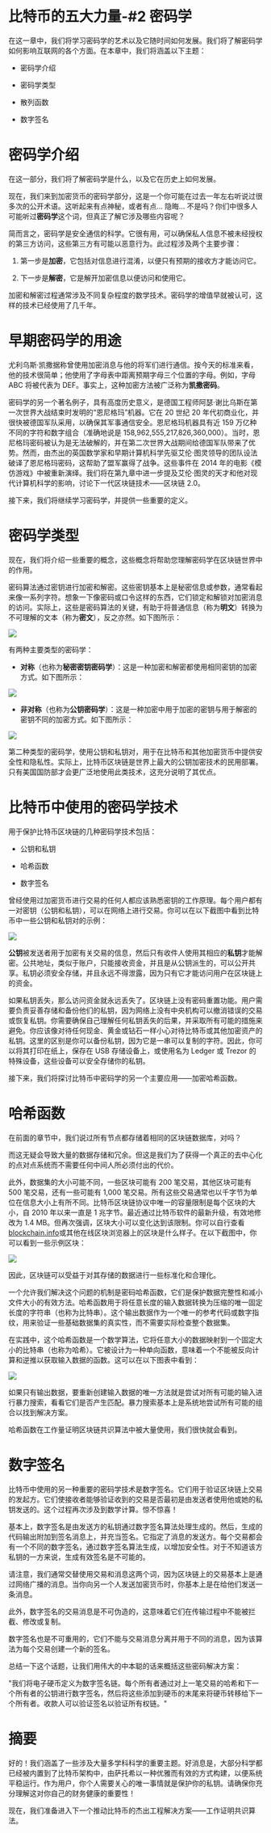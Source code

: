 # 比特币的五大力量-#2 密码学

在这一章中，我们将学习密码学的艺术以及它随时间如何发展。我们将了解密码学如何影响互联网的各个方面。在本章中，我们将涵盖以下主题：

+   密码学介绍

+   密码学类型

+   散列函数

+   数字签名

# 密码学介绍

在这一部分，我们将了解密码学是什么，以及它在历史上如何发展。

现在，我们来到加密货币的密码学部分，这是一个你可能在过去一年左右听说过很多次的公开术语。这听起来有点神秘，或者有点... 隐晦... 不是吗？你们中很多人可能听过**密码学**这个词，但真正了解它涉及哪些内容呢？

简而言之，密码学是安全通信的科学。它很有用，可以确保私人信息不被未经授权的第三方访问，这些第三方有可能以恶意行为。此过程涉及两个主要步骤：

1.  第一步是**加密**，它包括对信息进行混淆，以便只有预期的接收方才能访问它。

1.  下一步是**解密**，它是解开加密信息以便访问和使用它。

加密和解密过程通常涉及不同复杂程度的数学技术。密码学的增值早就被认可，这样的技术已经使用了几千年。

# 早期密码学的用途

尤利乌斯·凯撒据称曾使用加密消息与他的将军们进行通信。按今天的标准来看，他的技术很简单；他使用了字母表中距离预期字母三个位置的字母。例如，字母 ABC 将被代表为 DEF。事实上，这种加密方法被广泛称为**凯撒密码**。

密码学的另一个著名例子，具有高度历史意义，是德国工程师阿瑟·谢比乌斯在第一次世界大战结束时发明的“恩尼格玛”机器。它在 20 世纪 20 年代初商业化，并很快被德国军队采用，以确保其军事通信安全。恩尼格玛机器具有近 159 万亿种不同的字符和数字组合（准确地说是 158,962,555,217,826,360,000）。当时，恩尼格玛密码被认为是无法破解的，并在第二次世界大战期间给德国军队带来了优势。然而，由杰出的英国数学家和早期计算机科学先驱艾伦·图灵领导的团队设法破译了恩尼格玛密码，这帮助了盟军赢得了战争。这些事件在 2014 年的电影《模仿游戏》中被重新演绎。我们将在第九章中进一步提及艾伦·图灵的天才和他对现代计算机科学的影响，讨论下一代区块链技术——区块链 2.0。

接下来，我们将继续学习密码学，并提供一些重要的定义。

# 密码学类型

现在，我们将介绍一些重要的概念，这些概念将帮助您理解密码学在区块链世界中的作用。

密码算法通过密钥进行加密和解密。这些密钥基本上是秘密信息或参数，通常看起来像一系列字符。想象一下像密码或口令这样的东西，它们锁定和解锁对加密消息的访问。实际上，这些是密码算法的关键，有助于将普通信息（称为**明文**）转换为不可理解的文本（称为**密文**），反之亦然。如下图所示：

![](img/71f2f543-9159-445b-b22a-865e99392b69.png)

有两种主要类型的密码学：

+   **对称**（也称为**秘密密钥密码学**）：这是一种加密和解密都使用相同密钥的加密方式。如下图所示：

![](img/90bc8e57-91dc-4fd6-a0a9-381efbe6ee01.png)

+   **非对称**（也称为**公钥密码学**）：这是一种加密中用于加密的密钥与用于解密的密钥不同的加密方式。如下图所示：

![](img/28f7d5c4-8871-4283-b98e-72818339b4a6.png)

第二种类型的密码学，使用公钥和私钥对，用于在比特币和其他加密货币中提供安全性和隐私性。实际上，比特币区块链是世界上最大的公钥加密技术的民用部署。只有美国国防部才会更广泛地使用此类技术，这充分说明了其优点。

# 比特币中使用的密码学技术

用于保护比特币区块链的几种密码学技术包括：

+   公钥和私钥

+   哈希函数

+   数字签名

曾经使用过加密货币进行交易的任何人都应该熟悉密钥的工作原理。每个用户都有一对密钥（公钥和私钥），可以在网络上进行交易。你可以在以下截图中看到比特币中一些公钥和私钥对的示例：

![](img/436e9bc2-91e9-410c-8665-2e661fd064f7.png)

**公钥**被发送者用于加密有关交易的信息，然后只有收件人使用其相应的**私钥**才能解密。公共地址，类似于账户，只能接收资金，并且是从公钥派生的，可以公开共享。私钥必须安全存储，并且永远不得泄露，因为只有它才能访问用户在区块链上的资金。

如果私钥丢失，那么访问资金就永远丢失了。区块链上没有密码重置功能。用户需要负责妥善存储和备份他们的私钥，因为网络上没有中央机构可以撤消错误的交易或恢复私钥。你需要确保自己理解任何私钥丢失的后果，并采取所有可能的措施来避免。你应该像对待任何现金、黄金或钻石一样小心对待比特币或其他加密资产的私钥。这里的区别是你可以备份私钥，因为它是一串可以复制的字符。因此，你可以将其打印在纸上，保存在 USB 存储设备上，或使用名为 Ledger 或 Trezor 的特殊设备，这些设备可以安全存储你的私钥。

接下来，我们将探讨比特币中密码学的另一个主要应用——加密哈希函数。

# 哈希函数

在前面的章节中，我们说过所有节点都存储着相同的区块链数据库，对吗？

而这无疑会导致大量的数据存储和冗余。但这是我们为了获得一个真正的去中心化的点对点系统而不需要任何中间人所必须付出的代价。

此外，数据集的大小可能不同，一些区块可能有 200 笔交易，其他区块可能有 500 笔交易，还有一些可能有 1,000 笔交易。所有这些交易通常也以千字节为单位在信息大小上有所不同。比特币区块链协议中唯一的容量限制是每个区块的大小，自 2010 年以来一直是 1 兆字节。最近通过比特币软件的最新升级，有效地修改为 1.4 MB。但再次强调，区块大小可以变化达到该限制。你可以自行查看[blockchain.info](http://blockchain.info)或其他在线区块浏览器上的区块是什么样子。在以下截图中，你可以看到一些示例区块：

![](img/12515654-0476-4e8b-a665-0eeecccc15bd.png)

因此，区块链可以受益于对其存储的数据进行一些标准化和合理化。

一个允许我们解决这个问题的机制是密码哈希函数，它们是保护数据完整性和减小文件大小的有效方法。哈希函数用于将任意长度的输入数据转换为压缩的唯一固定长度的字符串（也称为比特串）。这个输出数据作为一个唯一的参考代码或数字指纹，用来验证一些基础数据集的真实性，而不需要实际检查整个数据集。

在实践中，这个哈希函数是一个数学算法，它将任意大小的数据映射到一个固定大小的比特串（也称为哈希）。它被设计为一种单向函数，意味着一个不能被反向计算和逆推以获取输入数据的函数。这可以在以下图表中看到：

![](img/21a8c6f0-9893-4a13-95f1-e32f690faa16.png)

如果只有输出数据，要重新创建输入数据的唯一方法就是尝试对所有可能的输入进行暴力搜索，看看它们是否产生匹配。暴力搜索基本上是系统地尝试所有可能的组合以找到解决方案。

哈希函数在工作量证明区块链共识算法中被大量使用，我们很快就会看到。

# 数字签名

比特币中使用的另一种重要的密码学技术是数字签名。它们用于验证区块链上交易的发起方。它们使接收者能够验证收到的交易是否最初是由发送者使用他或她的私钥发送的。这个过程再次涉及到数学计算。惊不惊喜！

基本上，数字签名是由发送方的私钥通过数字签名算法处理生成的。然后，生成的代码输出附加到签名消息上，并充当签名。它指定了消息的发送方。每个交易都会有一个不同的数字签名，通过数字签名算法生成，以增加安全性。对于不知道该方私钥的一方来说，生成有效签名是不可能的。

请注意，我们通常交替使用交易和消息这两个词，因为区块链上的交易基本上是通过网络广播的消息。当你向另一个人发送加密货币时，你基本上是在给他们发送一条消息。

此外，数字签名的交易消息是不可伪造的，这意味着它们在传输过程中不能被拦截、修改或复制。

数字签名也是不可重用的，它们不能与交易消息分离并用于不同的消息，因为该算法为每个交易创建一个新的签名。

总结一下这个话题，让我们用伟大的中本聪的话来概括这些密码解决方案：

"我们将电子硬币定义为数字签名链。每个所有者通过对上一笔交易的哈希和下一个所有者的公钥进行数字签名，然后将这些添加到硬币的末尾来将硬币转移给下一个所有者。收款人可以验证签名以验证所有权链。"

# 摘要

好的！我们涵盖了一些涉及大量多学科科学的重要主题。好消息是，大部分科学都已经被内置到了比特币架构中，由萨托希以一种优雅而有效的方式构建，以便系统平稳运行。作为用户，你个人需要关心的唯一事情就是保护你的私钥。请确保你充分理解这对你自己的财务健康的重要性！

现在，我们准备进入下一个推动比特币的杰出工程解决方案——工作证明共识算法。

